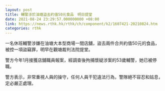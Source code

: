 ```yaml
---
layout: post
title: 輔警涉於油塘盜去約值50元食品　明日提堂
date: 2021-08-24 23:29:57.000000000 +08:00
link: https://news.rthk.hk/rthk/ch/component/k2/1607421-20210824.htm
categories: rthk
---
```


一名休班輔警涉嫌在油塘大本型商場一間店舖，盜去兩件合共約值50元的食品，被控一項盜竊罪，明早在觀塘裁判法院提堂。

警方今年1月接獲店舖職員報案，經調查後拘捕懷疑涉案的53歲輔警，她已被停職。

警方表示，非常重視人員的操守，任何人員干犯違法行為，警隊絕不容忍和姑息，定必嚴正處理。
